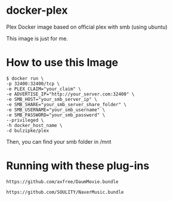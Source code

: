 # docker-plex
Plex Docker image based on official plex with smb (using ubuntu)

This image is just for me.

# How to use this Image
```console
$ docker run \
-p 32400:32400/tcp \
-e PLEX_CLAIM="your_claim" \
-e ADVERTISE_IP="http://your_server.com:32400" \
-e SMB_HOST="your_smb_server_ip" \
-e SMB_SHARE="your_smb_server_share_folder" \
-e SMB_USERNAME="your_smb_username" \
-e SMB_PASSWORD="your_smb_password" \
--privileged \
-h docker_host_name \
-d bulzipke/plex
```

Then, you can find your smb folder in /mnt


# Running with these plug-ins
`https://github.com/axfree/DaumMovie.bundle`

`https://github.com/SOULITY/NaverMusic.bundle`
